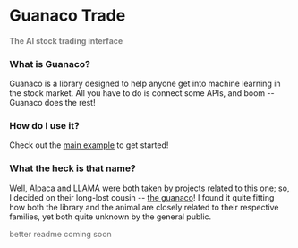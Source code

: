# Guanaco Trade

#### <span style="color:gray">The AI stock trading interface</span>

### What is Guanaco?
Guanaco is a library designed to help anyone get into machine learning in the stock market.
All you have to do is connect some APIs, and boom -- Guanaco does the rest!
### How do I use it?
Check out the [main example](example.py) to get started!
### What the heck is that name?
Well, Alpaca and LLAMA were both taken by projects related to this one; so, I decided on their long-lost cousin -- [the guanaco](https://en.wikipedia.org/wiki/Guanaco)!
I found it quite fitting how both the library and the animal are closely related to their respective families, yet both quite unknown by the general public.


<span style="color:DimGray">better readme coming soon</span>